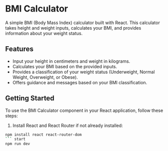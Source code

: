 # BMI Calculator

A simple BMI (Body Mass Index) calculator built with React. This calculator takes height and weight inputs, calculates your BMI, and provides information about your weight status.

## Features

- Input your height in centimeters and weight in kilograms.
- Calculates your BMI based on the provided inputs.
- Provides a classification of your weight status (Underweight, Normal Weight, Overweight, or Obese).
- Offers guidance and messages based on your BMI classification.

## Getting Started

To use the BMI Calculator component in your React application, follow these steps:

1. Install React and React Router if not already installed:

```bash
npm install react react-router-dom
``` start 
npm run dev
